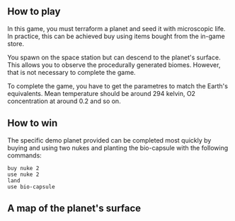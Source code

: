 ## How to play

In this game, you must terraform a planet and seed it with microscopic life. In practice, this can be achieved buy using items bought from the in-game store.

You spawn on the space station but can descend to the planet's surface. This allows you to observe the procedurally generated biomes. However, that is not necessary to complete the game. 

To complete the game, you have to get the parametres to match the Earth's equivalents. Mean temperature should be around 294 kelvin, O2 concentration at around 0.2 and so on. 

## How to win

The specific demo planet provided can be completed most quickly by buying and using two nukes and planting the bio-capsule with the following commands:

```
buy nuke 2
use nuke 2
land
use bio-capsule
```

## A map of the planet's surface
